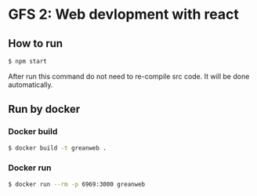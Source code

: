 # GFS 2: Web devlopment with react

## How to run 
```sh
$ npm start
```
After run this command do not need to re-compile src code. It will be done
automatically.

## Run by docker
### Docker build
```sh
$ docker build -t greanweb .
```

### Docker run
```sh
$ docker run --rm -p 6969:3000 greanweb
```

